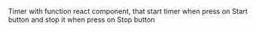 Timer with function react component, that start timer when press on Start button and stop it when press on Stop button